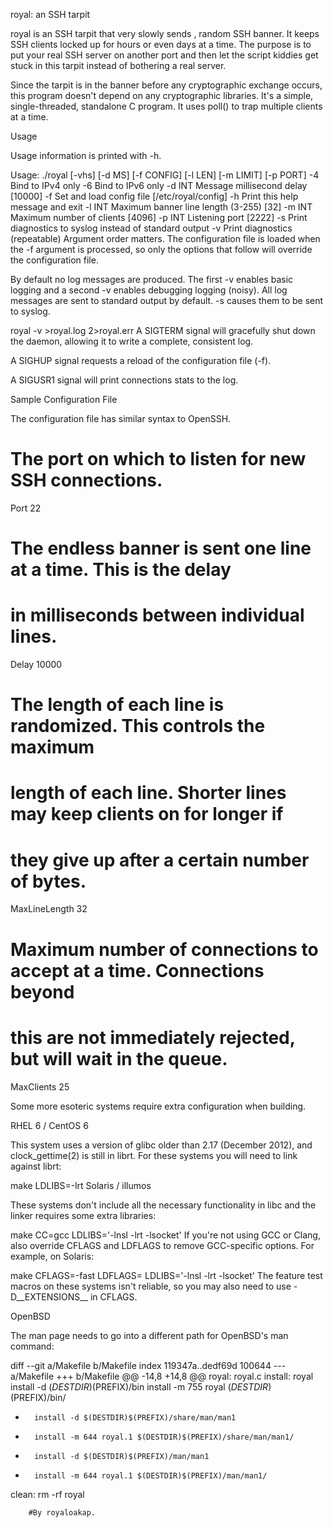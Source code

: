 royal: an SSH tarpit

royal is an SSH tarpit that very slowly sends , random SSH banner. It keeps SSH clients locked up for hours or even days at a time. The purpose is to put your real SSH server on another port and then let the script kiddies get stuck in this tarpit instead of bothering a real server.

Since the tarpit is in the banner before any cryptographic exchange occurs, this program doesn't depend on any cryptographic libraries. It's a simple, single-threaded, standalone C program. It uses poll() to trap multiple clients at a time.

Usage

Usage information is printed with -h.

Usage: ./royal [-vhs] [-d MS] [-f CONFIG] [-l LEN] [-m LIMIT] [-p PORT]
  -4        Bind to IPv4 only
  -6        Bind to IPv6 only
  -d INT    Message millisecond delay [10000]
  -f        Set and load config file [/etc/royal/config]
  -h        Print this help message and exit
  -l INT    Maximum banner line length (3-255) [32]
  -m INT    Maximum number of clients [4096]
  -p INT    Listening port [2222]
  -s        Print diagnostics to syslog instead of standard output
  -v        Print diagnostics (repeatable)
Argument order matters. The configuration file is loaded when the -f argument is processed, so only the options that follow will override the configuration file.

By default no log messages are produced. The first -v enables basic logging and a second -v enables debugging logging (noisy). All log messages are sent to standard output by default. -s causes them to be sent to syslog.

royal -v >royal.log 2>royal.err
A SIGTERM signal will gracefully shut down the daemon, allowing it to write a complete, consistent log.

A SIGHUP signal requests a reload of the configuration file (-f).

A SIGUSR1 signal will print connections stats to the log.

Sample Configuration File

The configuration file has similar syntax to OpenSSH.

# The port on which to listen for new SSH connections.
Port 22

# The endless banner is sent one line at a time. This is the delay
# in milliseconds between individual lines.
Delay 10000

# The length of each line is randomized. This controls the maximum
# length of each line. Shorter lines may keep clients on for longer if
# they give up after a certain number of bytes.
MaxLineLength 32

# Maximum number of connections to accept at a time. Connections beyond
# this are not immediately rejected, but will wait in the queue.
MaxClients 25


Some more esoteric systems require extra configuration when building.

RHEL 6 / CentOS 6

This system uses a version of glibc older than 2.17 (December 2012), and clock_gettime(2) is still in librt. For these systems you will need to link against librt:

make LDLIBS=-lrt
Solaris / illumos

These systems don't include all the necessary functionality in libc and the linker requires some extra libraries:

make CC=gcc LDLIBS='-lnsl -lrt -lsocket'
If you're not using GCC or Clang, also override CFLAGS and LDFLAGS to remove GCC-specific options. For example, on Solaris:

make CFLAGS=-fast LDFLAGS= LDLIBS='-lnsl -lrt -lsocket'
The feature test macros on these systems isn't reliable, so you may also need to use -D__EXTENSIONS__ in CFLAGS.

OpenBSD

The man page needs to go into a different path for OpenBSD's man command:

diff --git a/Makefile b/Makefile
index 119347a..dedf69d 100644
--- a/Makefile
+++ b/Makefile
@@ -14,8 +14,8 @@ royal: royal.c
 install: royal
        install -d $(DESTDIR)$(PREFIX)/bin
        install -m 755 royal $(DESTDIR)$(PREFIX)/bin/
-       install -d $(DESTDIR)$(PREFIX)/share/man/man1
-       install -m 644 royal.1 $(DESTDIR)$(PREFIX)/share/man/man1/
+       install -d $(DESTDIR)$(PREFIX)/man/man1
+       install -m 644 royal.1 $(DESTDIR)$(PREFIX)/man/man1/

 clean:
        rm -rf royal


        #By royaloakap.
